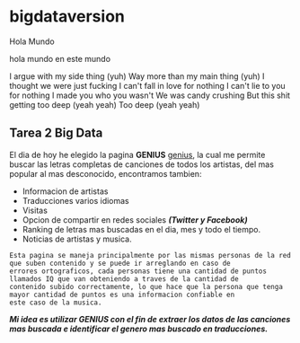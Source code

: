 # bigdataversion
Hola Mundo

hola mundo en este mundo

I argue with my side thing (yuh)
Way more than my main thing (yuh)
I thought we were just fucking
I can't fall in love for nothing
I can't lie to you for nothing
I made you who you wasn't
We was candy crushing
But this shit getting too deep (yeah yeah)
Too deep (yeah yeah)

## Tarea 2 Big Data

El dia de hoy he elegido la pagina **GENIUS** [genius](https://genius.com/), la cual me permite buscar las letras completas de canciones
de todos los artistas, del mas popular al mas desconocido, encontramos tambien:

* Informacion de artistas
* Traducciones varios idiomas
* Visitas
* Opcion de compartir en redes sociales ***(Twitter y Facebook)***
* Ranking de letras mas buscadas en el dia, mes y todo el tiempo.
* Noticias de artistas y musica.

~~~
Esta pagina se maneja principalmente por las mismas personas de la red que suben contenido y se puede ir arreglando en caso de
errores ortograficos, cada personas tiene una cantidad de puntos llamados IQ que van obteniendo a traves de la cantidad de 
contenido subido correctamente, lo que hace que la persona que tenga mayor cantidad de puntos es una informacion confiable en 
este caso de la musica. 
~~~
***Mi idea es utilizar GENIUS con el fin de extraer los datos de las canciones mas buscada e identificar el genero mas buscado 
en traducciones.***